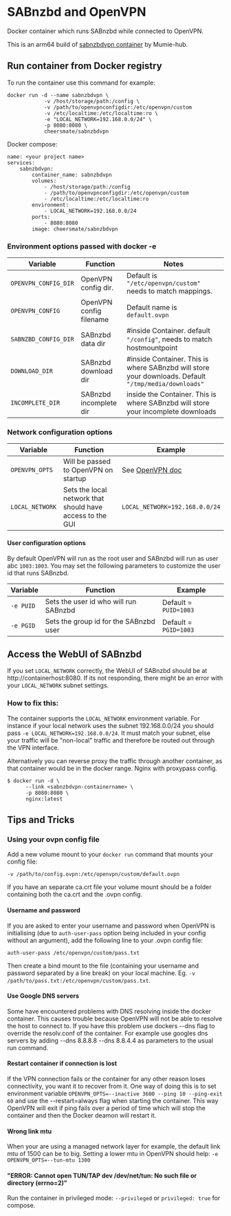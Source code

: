 # SABnzbd and OpenVPN

Docker container which runs SABnzbd while connected to OpenVPN.

This is an arm64 build of [sabnzbdvpn container](https://github.com/Mumie-hub/docker-services) by Mumie-hub.

## Run container from Docker registry
To run the container use this command for example:

```
docker run -d --name sabnzbdvpn \
            -v /host/storage/path:/config \
            -v /path/to/openvpnconfigdir:/etc/openvpn/custom
            -v /etc/localtime:/etc/localtime:ro \
            -e "LOCAL_NETWORK=192.168.0.0/24" \
            -p 8080:8080 \
            cheersmate/sabnzbdvpn
```

Docker compose:
```
name: <your project name>
services:
    sabnzbdvpn:
        container_name: sabnzbdvpn
        volumes:
            - /host/storage/path:/config
            - /path/to/openvpnconfigdir:/etc/openvpn/custom
            - /etc/localtime:/etc/localtime:ro
        environment:
            - LOCAL_NETWORK=192.168.0.0/24
        ports:
            - 8080:8080
        image: cheersmate/sabnzbdvpn
```



### Environment options passed with docker -e
| Variable | Function | Notes |
|----------|----------|----------|
|`OPENVPN_CONFIG_DIR` |OpenVPN config dir. | Default is `"/etc/openvpn/custom"` needs to match mappings. |
|`OPENVPN_CONFIG`|OpenVPN config filename | Default name is `default.ovpn`|
|`SABNZBD_CONFIG_DIR`|SABnzbd data dir |#inside Container. default `"/config"`, needs to match hostmountpoint|
|`DOWNLOAD_DIR`|SABnzbd download dir|#inside Container. This is where SABnzbd will store your downloads. Default `"/tmp/media/downloads"`|
|`INCOMPLETE_DIR`|SABnzbd incomplete dir|inside the Container. This is where SABnzbd will store your incomplete downloads|


### Network configuration options
| Variable | Function | Example |
|----------|----------|---------|
|`OPENVPN_OPTS` | Will be passed to OpenVPN on startup | See [OpenVPN doc](https://openvpn.net/index.php/open-source/documentation/manuals/65-openvpn-20x-manpage.html) |
|`LOCAL_NETWORK` | Sets the local network that should have access to the GUI | `LOCAL_NETWORK=192.168.0.0/24`|


#### User configuration options

By default OpenVPN will run as the root user and SABnzbd will run as user abc `1003:1003`. You may set the following parameters to customize the user id that runs SABnzbd.

| Variable | Function | Example |
|----------|----------|-------|
|`-e PUID` | Sets the user id who will run SABnzbd | Default = `PUID=1003`|
|`-e PGID` | Sets the group id for the SABnzbd user | Default = `PGID=1003` |


## Access the WebUI of SABnzbd

If you set `LOCAL_NETWORK` correctly, the WebUI of SABnzbd should be at http://containerhost:8080. If its not responding, there might be an error with your 
`LOCAL_NETWORK` subnet settings.

### How to fix this:
The container supports the `LOCAL_NETWORK` environment variable. For instance if your local network uses the subnet 192.168.0.0/24 you should pass `-e LOCAL_NETWORK=192.168.0.0/24`. It must match your subnet, else your traffic will be "non-local" traffic and therefore be routed out through the VPN interface.

Alternatively you can reverse proxy the traffic through another container, as that container would be in the docker range. 
Nginx with proxypass config.

```
$ docker run -d \
      --link <sabnzbdvpn-containername> \
      -p 8080:8080 \
      nginx:latest
```


## Tips and Tricks

### Using your ovpn config file

Add a new volume mount to your `docker run` command that mounts your config file:

    -v /path/to/config.ovpn:/etc/openvpn/custom/default.ovpn

If you have an separate ca.crt file your volume mount should be a folder containing both the ca.crt and the .ovpn config.

#### Username and password

If you are asked to enter your username and password when OpenVPN is initialising (due to `auth-user-pass` option being included in your config without an argument), add the following line to your .ovpn config file:
```
auth-user-pass /etc/openvpn/custom/pass.txt
```
Then create a bind mount to the file (containing your username and password separated by a line break) on your local machine. Eg. `-v /path/to/pass.txt:/etc/openvpn/custom/pass.txt`.

#### Use Google DNS servers
Some have encountered problems with DNS resolving inside the docker container.
This causes trouble because OpenVPN will not be able to resolve the host to connect to.
If you have this problem use dockers --dns flag to override the resolv.conf of the container.
For example use googles dns servers by adding --dns 8.8.8.8 --dns 8.8.4.4 as parameters to the usual run command.

#### Restart container if connection is lost
If the VPN connection fails or the container for any other reason loses connectivity, you want it to recover from it. One way of doing this is to set environment variable `OPENVPN_OPTS=--inactive 3600 --ping 10 --ping-exit 60` and use the --restart=always flag when starting the container. This way OpenVPN will exit if ping fails over a period of time which will stop the container and then the Docker deamon will restart it.

#### Wrong link mtu

When your are using a managed network layer for example, the default link mtu of 1500 can be to big. Setting a lower mtu in OpenVPN should help:
`-e OPENVPN_OPTS=--tun-mtu 1300`


#### "ERROR: Cannot open TUN/TAP dev /dev/net/tun: No such file or directory (errno=2)"

Run the container in privileged mode: `--privileged` or `privileged: true` for compose.
